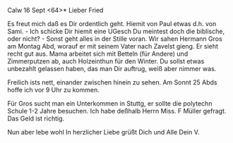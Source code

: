  Calw 16 Sept <64>*
Lieber Fried

Es freut mich daß es Dir ordentlich geht. Hiemit von Paul etwas d.h. von Sami. - Ich schicke Dir hiemit eine UGesch Du meintest doch die biblische, oder nicht? - Sonst geht alles in der Stille voran. Wir sahen Hermann Gros am Montag Abd, worauf er mit seinem Vater nach Zavelst gieng. Er sieht recht gut aus. Mama arbeitet sich mit Betteln (für Andere) und Zimmerputzen ab, auch Holzeinthun für den Winter. Du sollst etwas unbezahlt gelassen haben, das man Dir auftrug, weiß aber nimmer was.

Freilich ists nett, einander zwischen hinein zu sehen. Am Sonnt 25 Abds hoffe ich vor 9 Uhr zu kommen.

Für Gros sucht man ein Unterkommen in Stuttg, er sollte die polytechn Schule 1-2 Jahre besuchen. Ich habe deßhalb Herrn Miss. F Müller gefragt. 
Das Geld ist richtig.

Nun aber lebe wohl In herzlicher Liebe grüßt Dich und Alle
 Dein V.
